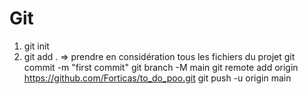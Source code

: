 
# Git


1. git init
2. git add .   => prendre en considération tous les fichiers du projet
git commit -m "first commit"
git branch -M main
git remote add origin https://github.com/Forticas/to_do_poo.git
git push -u origin main